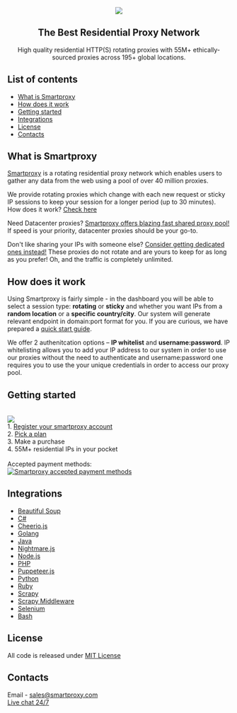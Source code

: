 <p align="center">
    <a href="https://dashboard.smartproxy.com/?page=residential-proxies&utm_source=socialorganic&utm_medium=social&utm_campaign=resi_trial_GITHUB"><img src="https://i.imgur.com/3uZgYJ9.png"></a>
</p>

<h2 align="center">
  The Best Residential Proxy Network
</h2>

<p align="center">
High quality residential HTTP(S) rotating proxies with 55M+ ethically-sourced proxies across 195+ global locations.
</p>

## List of contents

- [What is Smartproxy](#what-is-smartproxy)
- [How does it work](#how-does-it-work)
- [Getting started](#getting-started)
- [Integrations](#integrations)
- [License](#license)
- [Contacts](#contacts)
 
## What is Smartproxy
[Smartproxy](https://smartproxy.com/) is a rotating residential proxy network which enables users to gather any data from the web using a pool of over 40 million proxies.

We provide rotating proxies which change with each new request or sticky IP sessions to keep your session for a longer period (up to 30 minutes). How does it work? [Check here](https://smartproxy.com/questions/how-does-it-work?utm_source=github&utm_medium=referral&utm_campaign=repository&utm_content=hyperlink)

Need Datacenter proxies? [Smartproxy offers blazing fast shared proxy pool!](https://smartproxy.com/proxies/shared-proxies?utm_source=github&utm_medium=referral&utm_campaign=repository&utm_content=hyperlink) If speed is your priority, datacenter proxies should be your go-to.

Don't like sharing your IPs with someone else? [Consider getting dedicated ones instead!](https://smartproxy.com/proxies/dedicated-datacenter-proxies?utm_source=github&utm_medium=referral&utm_campaign=repository&utm_content=hyperlink) These proxies do not rotate and are yours to keep for as long as you prefer! Oh, and the traffic is completely unlimited.

## How does it work

Using Smartproxy is fairly simple - in the dashboard you will be able to select a session type: **rotating** or **sticky** and whether you want IPs from a **random location** or a **specific country/city**. Our system will generate relevant endpoint in domain:port format for you. If you are curious, we have prepared a [quick start guide](https://smartproxy.com/smartproxy-quick-start-guide?utm_source=github&utm_medium=referral&utm_campaign=repository&utm_content=hyperlink).

We offer 2 authenitcation options – **IP whitelist** and **username:password**. IP whitelisting allows you to add your IP address to our system in order to use our proxies without the need to authenticate and username:password one requires you to use the your unique credentials in order to access our proxy pool.
  
## Getting started
<br>[<img src="https://i.imgur.com/V2NhawG.png">](https://dashboard.smartproxy.com/register?utm_source=github&utm_medium=referral&utm_campaign=repository&utm_content=image)
<br> 1. [Register your smartproxy account](https://dashboard.smartproxy.com/register?coupon=SMARTHUB20&utm_source=github&utm_medium=referral&utm_campaign=repository&utm_content=hyperlink)
<br> 2. [Pick a plan](https://smartproxy.com/proxies/residential-proxies/pricing?utm_source=github&utm_medium=referral&utm_campaign=repository&utm_content=hyperlink)
<br> 3. Make a purchase
<br> 4. 55M+ residential IPs in your pocket
<br><br>Accepted payment methods:
<br>[<img src="https://i.ibb.co/cY4Xqm0/github-payments.png" alt="Smartproxy accepted payment methods">](https://smartproxy.com/proxies/residential-proxies/pricing?utm_source=github&utm_medium=referral&utm_campaign=repository&utm_content=hyperlink)

## Integrations

- [Beautiful Soup](https://github.com/Smartproxy/BeautifulSoup)
- [C#](https://github.com/Smartproxy/Smartproxy/tree/master/csharp)
- [Cheerio.js](https://github.com/Smartproxy/Cheerio)
- [Golang](https://github.com/Smartproxy/Smartproxy/tree/master/golang)
- [Java](https://github.com/Smartproxy/Smartproxy/tree/master/java)
- [Nightmare.js](https://github.com/Smartproxy/Nightmare)
- [Node.js](https://github.com/Smartproxy/Smartproxy/tree/master/nodejs)
- [PHP](https://github.com/Smartproxy/Smartproxy/tree/master/php)
- [Puppeteer.js](https://github.com/Smartproxy/Puppeteer)
- [Python](https://github.com/Smartproxy/Smartproxy/tree/master/python)
- [Ruby](https://github.com/Smartproxy/Smartproxy/tree/master/ruby)
- [Scrapy](https://github.com/Smartproxy/Scrapy)
- [Scrapy Middleware](https://github.com/Smartproxy/Scrapy-Middleware)
- [Selenium](https://github.com/Smartproxy/Selenium)
- [Bash](https://github.com/Smartproxy/Smartproxy/tree/master/shell)

## License

All code is released under [MIT License](https://github.com/Smartproxy/Smartproxy/blob/master/LICENSE)

## Contacts
Email - sales@smartproxy.com
<br><a href="https://direct.lc.chat/12092754/">Live chat 24/7</a>

